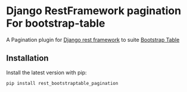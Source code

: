 Django RestFramework pagination For bootstrap-table
===================================================
A Pagination plugin for [Django rest framework](http://www.django-rest-framework.org/) to suite [Bootstrap Table](http://bootstrap-table.wenzhixin.net.cn/)



Installation
------------

Install the latest version with pip:

```
pip install rest_bootstraptable_pagination
```

